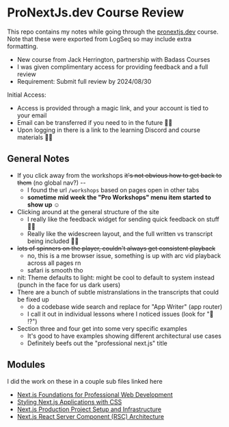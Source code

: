 # ProNextJs.dev Course Review

This repo contains my notes while going through the [pronextjs.dev](pronextjs.dev) course. Note that these were exported from LogSeq so may include extra formatting.

- New course from Jack Herrington, partnership with Badass Courses
- I was given complimentary access for providing feedback and a full review
- Requirement: Submit full review by 2024/08/30

Initial Access:

- Access is provided through a magic link, and your account is tied to your email
- Email can be transferred if you need to in the future 👍🏻
- Upon logging in there is a link to the learning Discord and course materials 👍🏻

## General Notes

- If you click away from the workshops ~~it's not obvious how to get back to them~~ (no global nav?) --
	- I found the url `/workshops` based on pages open in other tabs
	- **sometime mid week the "Pro Workshops" menu item started to show up ☺️**
- Clicking around at the general structure of the site
	- I really like the feedback widget for sending quick feedback on stuff 👍🏻
	- Really like the widescreen layout, and the full written vs transcript being included 👍🏻
- ~~lots of spinners on the player, couldn't always get consistent playback~~
	- no, this is a me browser issue, something is up with arc vid playback across all pages rn
	- safari is smooth tho
- nit: Theme defaults to light: might be cool to default to system instead (punch in the face for us dark users)
- There are a bunch of subtle mistranslations in the transcripts that could be fixed up
	- do a codebase wide search and replace for "App Writer" (app router)
	- I call it out in individual lessons where I noticed issues (look for "💬 ⁉️")
- Section three and four get into some very specific examples
	- It's good to have examples showing different architectural use cases
	- Definitely beefs out the "professional next.js" title

## Modules

I did the work on these in a couple sub files linked here

- [Next.js Foundations for Professional Web Development](nextjs-foundations.md)
- [Styling Next.js Applications with CSS](./styling-module.md)
- [Next.js Production Project Setup and Infrastructure](setup-and-infra.md)
- [Next.js React Server Component (RSC) Architecture](rsc-architecture.md)
